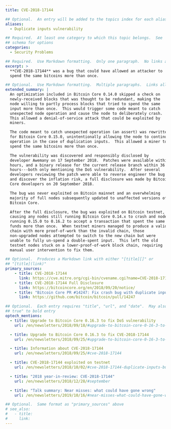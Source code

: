 ```yaml
---
title: CVE-2018-17144

## Optional.  An entry will be added to the topics index for each alias
aliases:
  - Duplicate inputs vulnerability

## Required.  At least one category to which this topic belongs.  See
## schema for options
categories:
  - Security Problems

## Required.  Use Markdown formatting.  Only one paragraph.  No links allowed.
excerpt: >
  **CVE-2018-17144** was a bug that could have allowed an attacker to
  spend the same bitcoins more than once.

## Optional.  Use Markdown formatting.  Multiple paragraphs.  Links allowed.
extended_summary: |
  An optimization included in Bitcoin Core 0.14.0 skipped a check on
  newly-received blocks that was thought to be redundant, making the
  node willing to partly process blocks that tried to spend the same
  input more than once.  This would trigger some code meant to catch
  unexpected node operation and cause the node to deliberately crash.
  This allowed a denial-of-service attack that could be exploited by
  miners.

  The code meant to catch unexpected operation (an assert) was rewritten
  for Bitcoin Core 0.15.0, unintentionally allowing the node to continue
  operation in the case of duplication inputs.  This allowed a miner to
  spend the same bitcoins more than once.

  The vulnerability was discovered and responsibly disclosed by
  developer Awemany on 17 September 2018.  Patches were available within
  hours, and a binary release for the current release branch within 36
  hours---both only mentioning the DoS vulnerability.  After several
  developers reviewing the patch were able to reverse engineer the bug
  and discover the inflation risk, a full disclosure was made by Bitcoin
  Core developers on 20 September 2018.

  The bug was never exploited on Bitcoin mainnet and an overwhelming
  majority of full nodes subsequently updated to unaffected versions of
  Bitcoin Core.

  After the full disclosure, the bug was exploited on Bitcoin testnet,
  causing any nodes still running Bitcoin Core 0.14.x to crash and nodes
  running 0.15.0 to 0.16.2 to accept a transaction that spent the same
  funds more than once.  When testnet miners managed to produce a valid
  chain with more proof-of-work than the invalid chain, those
  non-upgraded nodes attempted to switch to the new chain but were
  unable to fully un-spend a double-spent input.  This left the old
  testnet nodes stuck on a lower-proof-of-work block chain, requiring
  manual user intervention to fix them.

## Optional.  Produces a Markdown link with either "[title][]" or
## "[title](link)"
primary_sources:
    - title: CVE-2018-17144
      link: https://cve.mitre.org/cgi-bin/cvename.cgi?name=CVE-2018-17144
    - title: CVE-2018-17144 Full Disclosure
      link: https://bitcoincore.org/en/2018/09/20/notice/
    - title: "Bitcoin Core PR #14247: Fix crash bug with duplicate inputs within a transaction"
      link: https://github.com/bitcoin/bitcoin/pull/14247

## Optional.  Each entry requires "title", "url", and "date".  May also use "feature:
## true" to bold entry
optech_mentions:
  - title: Upgrade to Bitcoin Core 0.16.3 to fix DoS vulnerability
    url: /en/newsletters/2018/09/18/#upgrade-to-bitcoin-core-0-16-3-to-fix-denial-of-service-vulnerability

  - title: Upgrade to Bitcoin Core 0.16.3 to fix CVE-2018-17144
    url: /en/newsletters/2018/09/25/#upgrade-to-bitcoin-core-0-16-3-to-fix-cve-2018-17144

  - title: Information about CVE-2018-17144
    url: /en/newsletters/2018/09/25/#cve-2018-17144

  - title: CVE-2018-17144 exploited on testnet
    url: /en/newsletters/2018/10/02/#cve-2018-17144-duplicate-inputs-bug-exploited-on-testnet

  - title: "2018 year-in-review: CVE-2018-17144"
    url: /en/newsletters/2018/12/28/#september

  - title: "Talk summary: Near misses: what could have gone wrong"
    url: /en/newsletters/2019/10/16/#near-misses-what-could-have-gone-wrong

## Optional.  Same format as "primary_sources" above
# see_also:
#   - title:
#     link:
---
```

